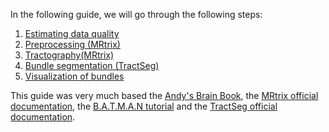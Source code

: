 In the following guide, we will go through the following steps:

1. [Estimating data quality](#estimating-data-quality)
2. [Preprocessing (MRtrix)](#preprocessing-(mrtrix))
3. [Tractography(MRtrix)](#tractography-(mrtrix))
4. [Bundle segmentation (TractSeg)](#bundle-segmentation-(tractseg))
5. [Visualization of bundles](#visualization-of-bundles)

This guide was very much based the [Andy's Brain Book](https://andysbrainbook.readthedocs.io/en/latest/MRtrix/MRtrix_Course), the [MRtrix official documentation](https://mrtrix.readthedocs.io/en/3.0_rc1/reference/scripts/dwipreproc.html), the [B.A.T.M.A.N tutorial](https://osf.io/fkyht/wiki/home/) and the [TractSeg official documentation](https://github.com/MIC-DKFZ/TractSeg).

